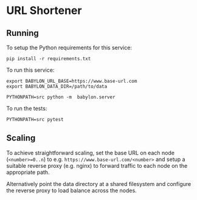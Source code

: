 # URL Shortener

## Running
To setup the Python requirements for this service:

```
pip install -r requirements.txt
```

To run this service:

```
export BABYLON_URL_BASE=https://www.base-url.com
export BABYLON_DATA_DIR=/path/to/data

PYTHONPATH=src python -m  babylon.server
```

To run the tests:

```
PYTHONPATH=src pytest
```

## Scaling
To achieve straightforward scaling, set the base URL on each node (`<number>=0..n`) to e.g. `https://www.base-url.com/<number>` and setup a suitable reverse proxy (e.g. nginx) to forward traffic to each node on the appropriate path.

Alternatively point the data directory at a shared filesystem and configure the reverse proxy to load balance across the nodes.